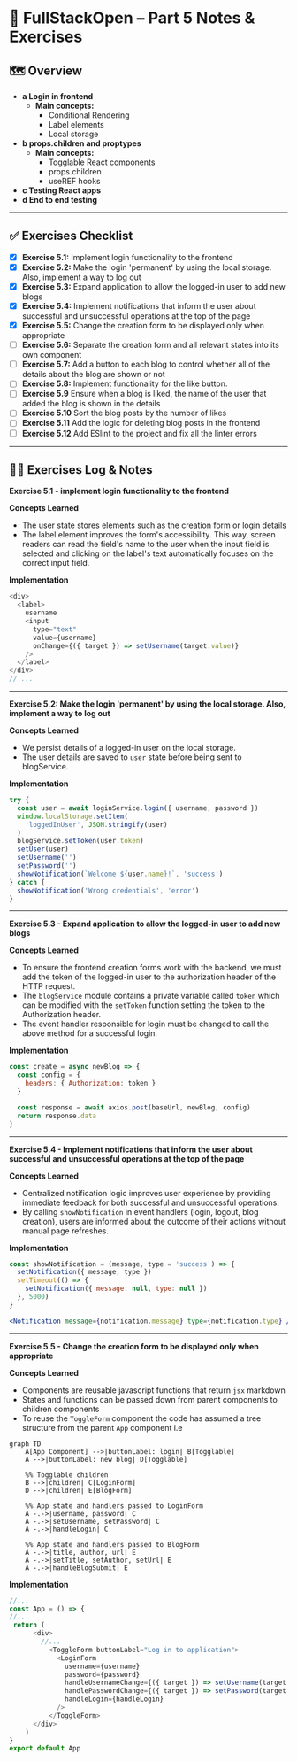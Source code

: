 # 📘 **FullStackOpen – Part 5 Notes & Exercises**

## 🗺️ **Overview**
- **a Login in frontend**
  - **Main concepts:**
    - Conditional Rendering
    - Label elements
    - Local storage
- **b props.children and proptypes**
  - **Main concepts:**
    - Togglable React components
    - props.children
    - useREF hooks
- **c Testing React apps**
- **d End to end testing**

---

## ✅ **Exercises Checklist**

- [x] **Exercise 5.1:** Implement login functionality to the frontend
- [x] **Exercise 5.2:** Make the login 'permanent' by using the local storage. Also, implement a way to log out
- [x] **Exercise 5.3:** Expand application to allow the logged-in user to add new blogs
- [x] **Exercise 5.4:** Implement notifications that inform the user about successful and unsuccessful operations at the top of the page
- [x] **Exercise 5.5:** Change the creation form to be displayed only when appropriate
- [ ] **Exercise 5.6:** Separate the creation form and all relevant states into its own component
- [ ] **Exercise 5.7:** Add a button to each blog to control whether all of the details about the blog are shown or not
- [ ] **Exercise 5.8:** Implement functionality for the like button.
- [ ] **Exercise 5.9** Ensure when a blog is liked, the name of the user that added the blog is shown in the details
- [ ] **Exercise 5.10** Sort the blog posts by the number of likes
- [ ] **Exercise 5.11** Add the logic for deleting blog posts in the frontend
- [ ] **Exercise 5.12** Add ESlint to the project and fix all the linter errors

---

## 🧑‍💻 **Exercises Log & Notes**

**Exercise 5.1 - implement login functionality to the frontend**

**Concepts Learned**

- The user state stores elements such as the creation form or login details
- The label element improves the form's accessibility. This way, screen readers can read the field's name to the user when the input field is selected and clicking on the label's text automatically focuses on the correct input field.

**Implementation** 
```javascript
<div>
  <label>
    username
    <input
      type="text"
      value={username}
      onChange={({ target }) => setUsername(target.value)}
    />
  </label>
</div>
// ...
```

--- 

**Exercise 5.2: Make the login 'permanent' by using the local storage. Also, implement a way to log out**

**Concepts Learned** 

- We persist details of a logged-in user on the local storage. 
- The user details are saved to `user` state before being sent to blogService.

**Implementation**
```javascript
try {
  const user = await loginService.login({ username, password })
  window.localStorage.setItem(
    'loggedInUser', JSON.stringify(user)
  )
  blogService.setToken(user.token)
  setUser(user)
  setUsername('')
  setPassword('')
  showNotification(`Welcome ${user.name}!`, 'success')
} catch {
  showNotification('Wrong credentials', 'error')
}
```

---

**Exercise 5.3 - Expand application to allow the logged-in user to add new blogs**

**Concepts Learned**

- To ensure the frontend creation forms work with the backend, we must add the token of the logged-in user to the authorization header of the HTTP request.
- The `blogService` module contains a private variable called `token` which can be modified with the `setToken` function setting the token to the Authorization header.
- The event handler responsible for login must be changed to call the above method for a successful login.

**Implementation**
```javascript
const create = async newBlog => {
  const config = {
    headers: { Authorization: token }
  }

  const response = await axios.post(baseUrl, newBlog, config)
  return response.data
}
```

---

**Exercise 5.4 - Implement notifications that inform the user about successful and unsuccessful operations at the top of the page**

**Concepts Learned**

- Centralized notification logic improves user experience by providing immediate feedback for both successful and unsuccessful operations.
- By calling `showNotification` in event handlers (login, logout, blog creation), users are informed about the outcome of their actions without manual page refreshes.

**Implementation**
```javascript
const showNotification = (message, type = 'success') => {
  setNotification({ message, type })
  setTimeout(() => {
    setNotification({ message: null, type: null })
  }, 5000)
}
```
```jsx
<Notification message={notification.message} type={notification.type} />
```

---

**Exercise 5.5 - Change the creation form to be displayed only when appropriate**

**Concepts Learned**
- Components are reusable javascript functions that return `jsx` markdown
- States and functions can be passed down from parent components to children components
- To reuse the `ToggleForm` component the code has assumed a tree structure from the parent `App` component i.e

```mermaid
graph TD
    A[App Component] -->|buttonLabel: login| B[Togglable]
    A -->|buttonLabel: new blog| D[Togglable]

    %% Togglable children
    B -->|children| C[LoginForm]
    D -->|children| E[BlogForm]

    %% App state and handlers passed to LoginForm
    A -.->|username, password| C
    A -.->|setUsername, setPassword| C
    A -.->|handleLogin| C

    %% App state and handlers passed to BlogForm
    A -.->|title, author, url| E
    A -.->|setTitle, setAuthor, setUrl| E
    A -.->|handleBlogSubmit| E
```

**Implementation**
```javascript
//...
const App = () => {
//..
 return (
      <div>
        //...
          <ToggleForm buttonLabel="Log in to application">
            <LoginForm
              username={username}
              password={password}
              handleUsernameChange={({ target }) => setUsername(target.value)}
              handlePasswordChange={({ target }) => setPassword(target.value)}
              handleLogin={handleLogin}
            />
          </ToggleForm>
      </div>
    )
}
export default App
```